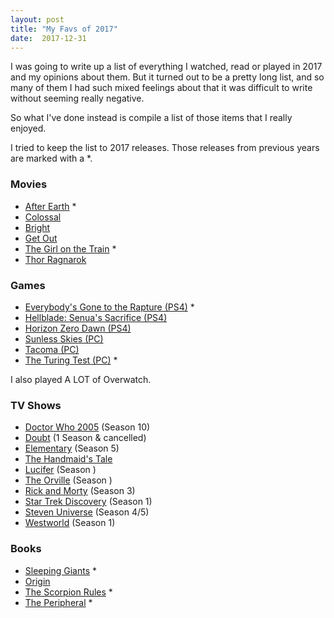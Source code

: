 ```yaml
---
layout: post
title: "My Favs of 2017"
date:  2017-12-31
---
```


I was going to write up a list of everything I watched, read or played in 2017 and my opinions about them.  But it turned out to be a pretty long list, and so many of them I had such mixed feelings about that it was difficult to write without seeming really negative.
<!-- more -->
So what I've done instead is compile a list of those items that I really enjoyed.  

I tried to keep the list to 2017 releases.  Those releases from previous years are marked with a *.

### Movies

* [After Earth](http://www.imdb.com/title/tt1815862) *
* [Colossal](http://www.imdb.com/title/tt4680182/)
* [Bright](http://www.imdb.com/title/tt5519340)
* [Get Out](http://www.imdb.com/title/tt5052448/)
* [The Girl on the Train](http://www.imdb.com/title/tt3631112) *
* [Thor Ragnarok](http://www.imdb.com/title/tt3501632)


### Games

* [Everybody's Gone to the Rapture (PS4)](https://www.playstation.com/en-au/games/everybodys-gone-to-the-rapture-ps4/) *
* [Hellblade: Senua's Sacrifice (PS4)](https://www.playstation.com/en-au/games/hellblade-ps4/)
* [Horizon Zero Dawn (PS4)](https://www.playstation.com/en-au/games/horizon-zero-dawn-ps4/)
* [Sunless Skies (PC)](http://www.failbettergames.com/sunless-skies/)
* [Tacoma (PC)](https://tacoma.game/)
* [The Turing Test (PC)](https://tacoma.game/) *

I also played A LOT of Overwatch.

### TV Shows

* [Doctor Who 2005](http://www.imdb.com/title/tt0436992)  (Season 10)
* [Doubt](http://www.imdb.com/title/tt4447390) (1 Season & cancelled)
* [Elementary](http://www.imdb.com/title/tt2191671) (Season 5)
* [The Handmaid's Tale](http://www.imdb.com/title/tt5834204/)
* [Lucifer](http://www.imdb.com/title/tt4052886) (Season )
* [The Orville](http://www.imdb.com/title/tt5691552) (Season )
* [Rick and Morty](http://www.imdb.com/title/tt2861424/) (Season 3)
* [Star Trek Discovery](http://www.imdb.com/title/tt5171438) (Season 1)
* [Steven Universe](http://www.imdb.com/title/tt3061046) (Season 4/5)
* [Westworld](http://www.imdb.com/title/tt0475784) (Season 1)

### Books 

* [Sleeping Giants](https://www.goodreads.com/book/show/25733990-sleeping-giants) *
* [Origin](https://www.goodreads.com/book/show/32283133-origin)
* [The Scorpion Rules](https://www.goodreads.com/book/show/11516221-the-scorpion-rules) *
* [The Peripheral](https://www.goodreads.com/book/show/20821159-the-peripheral) *




